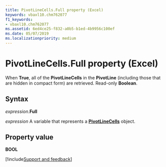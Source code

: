 ```yaml
---
title: PivotLineCells.Full property (Excel)
keywords: vbaxl10.chm762077
f1_keywords:
- vbaxl10.chm762077
ms.assetid: 6ed4ce25-f832-a0b5-b1ed-4b9956c100ef
ms.date: 05/07/2019
ms.localizationpriority: medium
---
```



# PivotLineCells.Full property (Excel)

When **True**, all of the **PivotLineCells** in the **PivotLine** (including those that are hidden in compact form) are retrieved. Read-only **Boolean**.


## Syntax

_expression_.**Full**

_expression_ A variable that represents a **[PivotLineCells](Excel.PivotLineCells.md)** object.


## Property value

**BOOL**




[!include[Support and feedback](~/includes/feedback-boilerplate.md)]
